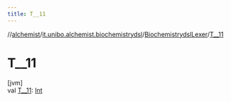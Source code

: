 ```yaml
---
title: T__11
---
```

//[alchemist](../../../index.html)/[it.unibo.alchemist.biochemistrydsl](../index.html)/[BiochemistrydslLexer](index.html)/[T__11](-t__11.html)



# T__11



[jvm]\
val [T__11](-t__11.html): [Int](https://kotlinlang.org/api/latest/jvm/stdlib/kotlin/-int/index.html)




